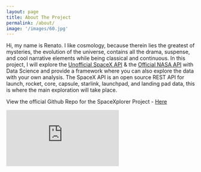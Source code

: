 ```yaml
---
layout: page
title: About The Project
permalink: /about/
image: '/images/60.jpg'
---
```


Hi, my name is Renato. I like cosmology, because therein lies the greatest of mysteries, the evolution of the universe, contains all the drama, suspense, and cool narrative elements while being classical and continuous. In this project, I will explore the [Unofficial SpaceX API](https://github.com/r-spacex/SpaceX-API) & the [Official NASA API](https://api.nasa.gov) with Data Science and provide a framework where you can also explore the data with your own analysis. The SpaceX API is an open source REST API for launch, rocket, core, capsule, starlink, launchpad, and landing pad data, this is where the main exploration will take place.

View the official Github Repo for the SpaceXplorer Project - [Here](https://github.com/renatogusani/spacexplorer)

<p><iframe src="https://www.youtube.com/watch?v=IGtW-czUsII" frameborder="0" allowfullscreen></iframe></p>

<!--
![SpaceX Falcon Heavy Landing]({{site.baseurl}}/images/31.jpg)
*SpaceX Falcon Heavy Landing - Kennedy Space Center, Merritt Island, United States - 02-06-2018*

I'll start by gathering data from the SpaceX API and creating a clean dataset for further analysis. I intend to use Python functions in particular to automate the process and filter necessary data.
To begin, I will use SpaceX data to determine whether a launch will be successful. I will:

* Obtain data from the API
* Create a Dataframe from it.
* Clean and filter required data Address missing values
* Export the newly created dataframe.

 <div class="gallery-box">
  <div class="gallery">
    <img src="/images/29.jpg">
    <img src="/images/30.jpg">
    <img src="/images/31.jpg">
  </div>
</div>

<p><iframe src="https://www.youtube.com/embed/wbSwFU6tY1c" frameborder="0" allowfullscreen></iframe></p>
-->

